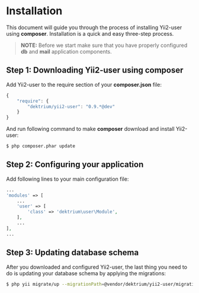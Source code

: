 Installation
============

This document will guide you through the process of installing Yii2-user using **composer**. Installation is a quick and
easy three-step process.

> **NOTE:** Before we start make sure that you have properly configured **db** and **mail** application components.


Step 1: Downloading Yii2-user using composer
--------------------------------------------

Add Yii2-user to the require section of your **composer.json** file:

```js
{
    "require": {
        "dektrium/yii2-user": "0.9.*@dev"
    }
}
```

And run following command to make **composer** download and install Yii2-user:

```bash
$ php composer.phar update
```

Step 2: Configuring your application
------------------------------------

Add following lines to your main configuration file:

```php
...
'modules' => [
    ...
    'user' => [
        'class' => 'dektrium\user\Module',
    ],
    ...
],
...
```

Step 3: Updating database schema
--------------------------------

After you downloaded and configured Yii2-user, the last thing you need to do is updating your database schema by applying
the migrations:

```bash
$ php yii migrate/up --migrationPath=@vendor/dektrium/yii2-user/migrations
```
